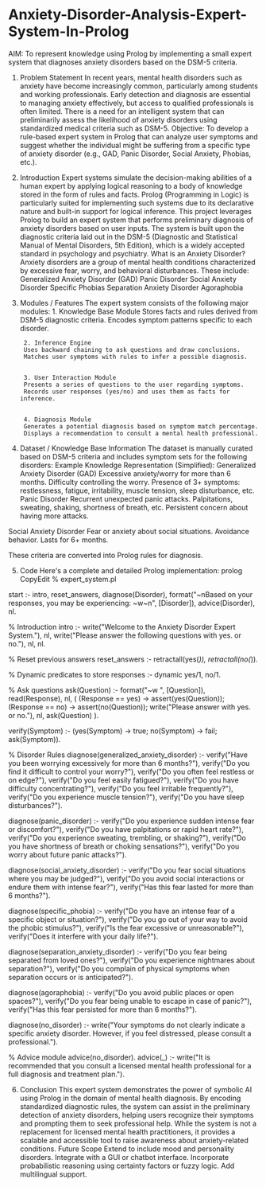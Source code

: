 # Anxiety-Disorder-Analysis-Expert-System-In-Prolog

AIM:
To represent knowledge using Prolog by implementing a small expert system that diagnoses anxiety disorders based on the DSM-5 criteria.



1. Problem Statement
In recent years, mental health disorders such as anxiety have become increasingly common, particularly among students and working professionals. Early detection and diagnosis are essential to managing anxiety effectively, but access to qualified professionals is often limited. There is a need for an intelligent system that can preliminarily assess the likelihood of anxiety disorders using standardized medical criteria such as DSM-5.
Objective:
To develop a rule-based expert system in Prolog that can analyze user symptoms and suggest whether the individual might be suffering from a specific type of anxiety disorder (e.g., GAD, Panic Disorder, Social Anxiety, Phobias, etc.).



2. Introduction
Expert systems simulate the decision-making abilities of a human expert by applying logical reasoning to a body of knowledge stored in the form of rules and facts. Prolog (Programming in Logic) is particularly suited for implementing such systems due to its declarative nature and built-in support for logical inference.
This project leverages Prolog to build an expert system that performs preliminary diagnosis of anxiety disorders based on user inputs. The system is built upon the diagnostic criteria laid out in the DSM-5 (Diagnostic and Statistical Manual of Mental Disorders, 5th Edition), which is a widely accepted standard in psychology and psychiatry.
What is an Anxiety Disorder?
Anxiety disorders are a group of mental health conditions characterized by excessive fear, worry, and behavioral disturbances. These include:
Generalized Anxiety Disorder (GAD)
Panic Disorder
Social Anxiety Disorder
Specific Phobias
Separation Anxiety Disorder
Agoraphobia



3. Modules / Features
The expert system consists of the following major modules:
        1. Knowledge Base Module
        Stores facts and rules derived from DSM-5 diagnostic criteria.
        Encodes symptom patterns specific to each disorder.
        
        
        2. Inference Engine
        Uses backward chaining to ask questions and draw conclusions.
        Matches user symptoms with rules to infer a possible diagnosis.
        
        
        3. User Interaction Module
        Presents a series of questions to the user regarding symptoms.
        Records user responses (yes/no) and uses them as facts for inference.
        
        
        4. Diagnosis Module
        Generates a potential diagnosis based on symptom match percentage.
        Displays a recommendation to consult a mental health professional.





4. Dataset / Knowledge Base Information
The dataset is manually curated based on DSM-5 criteria and includes symptom sets for the following disorders:
Example Knowledge Representation (Simplified):
Generalized Anxiety Disorder (GAD)
Excessive anxiety/worry for more than 6 months.
Difficulty controlling the worry.
Presence of 3+ symptoms: restlessness, fatigue, irritability, muscle tension, sleep disturbance, etc.
Panic Disorder
Recurrent unexpected panic attacks.
Palpitations, sweating, shaking, shortness of breath, etc.
Persistent concern about having more attacks.


Social Anxiety Disorder
Fear or anxiety about social situations.
Avoidance behavior.
Lasts for 6+ months.

These criteria are converted into Prolog rules for diagnosis.





5. Code
Here's a complete and detailed Prolog implementation:
prolog
CopyEdit
% expert_system.pl

start :-
    intro,
    reset_answers,
    diagnose(Disorder),
    format("~nBased on your responses, you may be experiencing: ~w~n", [Disorder]),
    advice(Disorder),
    nl.

% Introduction
intro :-
    write("Welcome to the Anxiety Disorder Expert System."), nl,
    write("Please answer the following questions with yes. or no."), nl, nl.

% Reset previous answers
reset_answers :-
    retractall(yes(_)),
    retractall(no(_)).

% Dynamic predicates to store responses
:- dynamic yes/1, no/1.

% Ask questions
ask(Question) :-
    format("~w ", [Question]),
    read(Response),
    nl,
    ( (Response == yes) -> assert(yes(Question));
      (Response == no)  -> assert(no(Question)); 
      write("Please answer with yes. or no."), nl, ask(Question) ).

verify(Symptom) :-
    (yes(Symptom) -> true;
     no(Symptom) -> fail;
     ask(Symptom)).

% Disorder Rules
diagnose(generalized_anxiety_disorder) :-
    verify("Have you been worrying excessively for more than 6 months?"),
    verify("Do you find it difficult to control your worry?"),
    verify("Do you often feel restless or on edge?"),
    verify("Do you feel easily fatigued?"),
    verify("Do you have difficulty concentrating?"),
    verify("Do you feel irritable frequently?"),
    verify("Do you experience muscle tension?"),
    verify("Do you have sleep disturbances?").

diagnose(panic_disorder) :-
    verify("Do you experience sudden intense fear or discomfort?"),
    verify("Do you have palpitations or rapid heart rate?"),
    verify("Do you experience sweating, trembling, or shaking?"),
    verify("Do you have shortness of breath or choking sensations?"),
    verify("Do you worry about future panic attacks?").

diagnose(social_anxiety_disorder) :-
    verify("Do you fear social situations where you may be judged?"),
    verify("Do you avoid social interactions or endure them with intense fear?"),
    verify("Has this fear lasted for more than 6 months?").

diagnose(specific_phobia) :-
    verify("Do you have an intense fear of a specific object or situation?"),
    verify("Do you go out of your way to avoid the phobic stimulus?"),
    verify("Is the fear excessive or unreasonable?"),
    verify("Does it interfere with your daily life?").

diagnose(separation_anxiety_disorder) :-
    verify("Do you fear being separated from loved ones?"),
    verify("Do you experience nightmares about separation?"),
    verify("Do you complain of physical symptoms when separation occurs or is anticipated?").

diagnose(agoraphobia) :-
    verify("Do you avoid public places or open spaces?"),
    verify("Do you fear being unable to escape in case of panic?"),
    verify("Has this fear persisted for more than 6 months?").

diagnose(no_disorder) :-
    write("Your symptoms do not clearly indicate a specific anxiety disorder. However, if you feel distressed, please consult a professional.").

% Advice module
advice(no_disorder).
advice(_) :-
    write("It is recommended that you consult a licensed mental health professional for a full diagnosis and treatment plan.").



6. Conclusion
This expert system demonstrates the power of symbolic AI using Prolog in the domain of mental health diagnosis. By encoding standardized diagnostic rules, the system can assist in the preliminary detection of anxiety disorders, helping users recognize their symptoms and prompting them to seek professional help.
While the system is not a replacement for licensed mental health practitioners, it provides a scalable and accessible tool to raise awareness about anxiety-related conditions.
Future Scope
Extend to include mood and personality disorders.
Integrate with a GUI or chatbot interface.
Incorporate probabilistic reasoning using certainty factors or fuzzy logic.
Add multilingual support.



